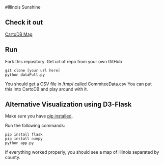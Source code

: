 #Illinois Sunshine

## Check it out

[CartoDB Map](https://skotekal.cartodb.com/viz/9e6e0ad6-d44c-11e5-8ae0-0ecfd53eb7d3/map)

## Run

Fork this repository. Get url of repo from your own GitHub

```
git clone [your url here]
python dataPull.py
```

You should get a CSV file in /tmp/ called CommiteeData.csv
You can put this into CartoDB and play around with it.

## Alternative Visualization using D3-Flask
Make sure you have [pip installed](https://pip.pypa.io/en/stable/installing/).

Run the following commands:
 ```
pip install flask
pip install numpy
python app.py
 ```

 If everything worked properly, you should see a map of Illinois separated by county.

